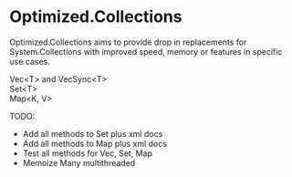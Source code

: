 # Optimized.Collections

Optimized.Collections aims to provide drop in replacements for System.Collections with improved speed, memory or features in specific use cases.

Vec\<T> and VecSync\<T>  
Set\<T>  
Map\<K, V>


TODO:
- Add all methods to Set plus xml docs
- Add all methods to Map plus xml docs
- Test all methods for Vec, Set, Map
- Memoize Many multithreaded